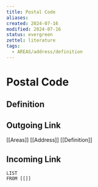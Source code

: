 ```yaml
---
title: Postal Code
aliases: 
created: 2024-07-16
modified: 2024-07-16
status: evergreen
zettel: literature
tags:
  - AREAS/address/definition
---
```

# Postal Code
## Definition

## Outgoing Link
[[Areas]]
[[Address]]
[[Definition]]
## Incoming Link
```dataview
LIST
FROM [[]]
```
